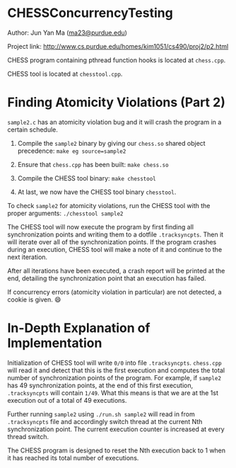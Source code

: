 CHESSConcurrencyTesting
=======================

Author: Jun Yan Ma (ma23@purdue.edu)

Project link: http://www.cs.purdue.edu/homes/kim1051/cs490/proj2/p2.html

CHESS program containing pthread function hooks is located at `chess.cpp`.

CHESS tool is located at `chesstool.cpp`.

Finding Atomicity Violations (Part 2)
=====================================

`sample2.c` has an atomicity violation bug and it will crash the program in a certain schedule.

1. Compile the `sample2` binary by giving our `chess.so` shared object precedence: `make eg source=sample2`

2. Ensure that `chess.cpp` has been built: `make chess.so`

3. Compile the CHESS tool binary: `make chesstool`

4. At last, we now have the CHESS tool binary `chesstool`.

To check `sample2` for atomicity violations, run the CHESS tool with the proper arguments: `./chesstool sample2`

The CHESS tool will now execute the program by first finding all synchronization points and writing them to a dotfile `.tracksyncpts`. Then it will iterate over all of the synchronization points. If the program crashes during an execution, CHESS tool will make a note of it and continue to the next iteration. 

After all iterations have been executed, a crash report will be printed at the end, detailing the synchronization point that an execution has failed.

If concurrency errors (atomicity violation in particular) are not detected, a cookie is given. :smile:

In-Depth Explanation of Implementation
======================================

Initialization of CHESS tool will write `0/0` into file `.tracksyncpts`. `chess.cpp` will read it and detect that this is the first execution and computes the total number of synchronization points of the program. For example, if `sample2` has 49 synchronization points, at the end of this first execution, `.tracksyncpts` will contain `1/49`. What this means is that we are at the 1st execution out of a total of 49 executions.

Further running `sample2` using `./run.sh sample2` will read in from `.tracksyncpts` file and accordingly switch thread at the current Nth synchronization point. The current execution counter is increased at every thread switch.

The CHESS program is designed to reset the Nth execution back to 1 when it has reached its total number of executions.